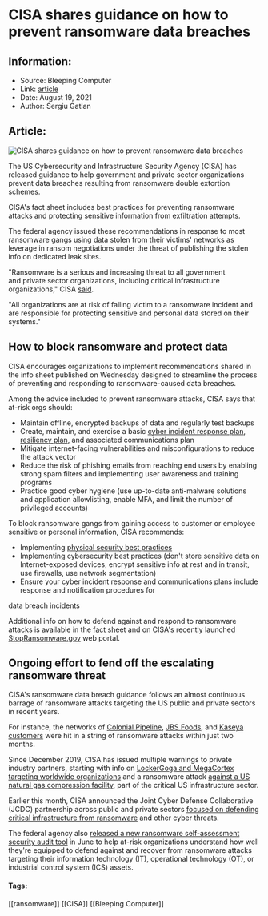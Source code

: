# CISA shares guidance on how to prevent ransomware data breaches
### 

## Information:
+ Source: Bleeping Computer
+ Link: [article](https://www.bleepingcomputer.com/news/security/cisa-shares-guidance-on-how-to-prevent-ransomware-data-breaches/)
+ Date: August 19, 2021
+ Author: Sergiu Gatlan


## Article:
![CISA shares guidance on how to prevent ransomware data breaches](https://www.bleepstatic.com/content/hl-images/2021/08/19/CISA_headpic.jpg)


The US Cybersecurity and Infrastructure Security Agency (CISA) has released guidance to help government and private sector organizations prevent data breaches resulting from ransomware double extortion schemes.


CISA's fact sheet includes best practices for preventing ransomware attacks and protecting sensitive information from exfiltration attempts.


The federal agency issued these recommendations in response to most ransomware gangs using data stolen from their victims' networks as leverage in ransom negotiations under the threat of publishing the stolen info on dedicated leak sites.


"Ransomware is a serious and increasing threat to all government and private sector organizations, including critical infrastructure organizations," CISA [said](https://www.cisa.gov/sites/default/files/publications/CISA_Fact_Sheet-Protecting_Sensitive_and_Personal_Information_from_Ransomware-Caused_Data_Breaches-508C.pdf).


"All organizations are at risk of falling victim to a ransomware incident and are responsible for protecting sensitive and personal data stored on their systems."


How to block ransomware and protect data
----------------------------------------


CISA encourages organizations to implement recommendations shared in the info sheet published on Wednesday designed to streamline the process of preventing and responding to ransomware-caused data breaches.


Among the advice included to prevent ransomware attacks, CISA says that at-risk orgs should:


* Maintain offline, encrypted backups of data and regularly test backups
* Create, maintain, and exercise a basic [cyber incident response plan](https://www.cisa.gov/sites/default/files/publications/CISA_MS-ISAC_Ransomware%20Guide_S508C_.pdf), [resiliency plan](https://us-cert.cisa.gov/resources/assessments), and associated communications plan
* Mitigate internet-facing vulnerabilities and misconfigurations to reduce the attack vector
* Reduce the risk of phishing emails from reaching end users by enabling strong spam filters and implementing user awareness and training programs
* Practice good cyber hygiene (use up-to-date anti-malware solutions and application allowlisting, enable MFA, and limit the number of privileged accounts)


To block ransomware gangs from gaining access to customer or employee sensitive or personal information, CISA recommends:


* Implementing [physical security best practices](https://www.ftc.gov/tips-advice/business-center/guidance/protecting-personal-information-guide-business#LockIt)
* Implementing cybersecurity best practices (don't store sensitive data on Internet-exposed devices, encrypt sensitive info at rest and in transit, use firewalls, use network segmentation)
* Ensure your cyber incident response and communications plans include response and notification procedures for  

data breach incidents


Additional info on how to defend against and respond to ransomware attacks is available in the [fact she](https://www.cisa.gov/sites/default/files/publications/CISA_Fact_Sheet-Protecting_Sensitive_and_Personal_Information_from_Ransomware-Caused_Data_Breaches-508C.pdf)et and on CISA's recently launched [StopRansomware.gov](https://www.cisa.gov/stopransomware) web portal.


Ongoing effort to fend off the escalating ransomware threat
-----------------------------------------------------------


CISA's ransomware data breach guidance follows an almost continuous barrage of ransomware attacks targeting the US public and private sectors in recent years.


For instance, the networks of [Colonial Pipeline](https://www.bleepingcomputer.com/tag/colonial-pipeline/), [JBS Foods](https://www.bleepingcomputer.com/news/security/food-giant-jbs-foods-shuts-down-production-after-cyberattack/), and [Kaseya customers](https://www.bleepingcomputer.com/news/security/revil-ransomware-hits-1-000-plus-companies-in-msp-supply-chain-attack/) were hit in a string of ransomware attacks within just two months.


Since December 2019, CISA has issued multiple warnings to private industry partners, starting with info on [LockerGoga and MegaCortex targeting worldwide organizations](https://www.bleepingcomputer.com/news/security/fbi-issues-alert-for-lockergoga-and-megacortex-ransomware/) and a ransomware attack [against a US natural gas compression facility](https://www.bleepingcomputer.com/news/security/us-govt-warns-of-ransomware-attacks-on-pipeline-operations/), part of the critical US infrastructure sector.


Earlier this month, CISA announced the Joint Cyber Defense Collaborative (JCDC) partnership across public and private sectors [focused on defending critical infrastructure from ransomware](https://www.bleepingcomputer.com/news/security/cisa-teams-up-with-microsoft-google-amazon-to-fight-ransomware/) and other cyber threats.


The federal agency also [released a new ransomware self-assessment security audit tool](https://www.bleepingcomputer.com/news/security/cisa-releases-new-ransomware-self-assessment-security-audit-tool/) in June to help at-risk organizations understand how well they're equipped to defend against and recover from ransomware attacks targeting their information technology (IT), operational technology (OT), or industrial control system (ICS) assets.




#### Tags:
[[ransomware]] [[CISA]] [[Bleeping Computer]]
